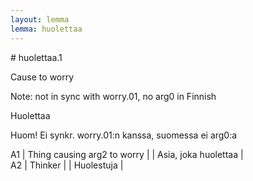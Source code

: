 ```yaml
---
layout: lemma
lemma: huolettaa
---
```


<div class="sense">
# <span class="sensename">huolettaa.1</span>

<span class="description">Cause to worry</span>

Note: not in sync with worry.01, no arg0 in Finnish

<span class="description">Huolettaa</span>

Huom! Ei synkr. worry.01:n kanssa, suomessa ei arg0:a

A1 | Thing causing arg2 to worry |   | Asia, joka huolettaa |  
A2 | Thinker |   | Huolestuja |  

</div>

